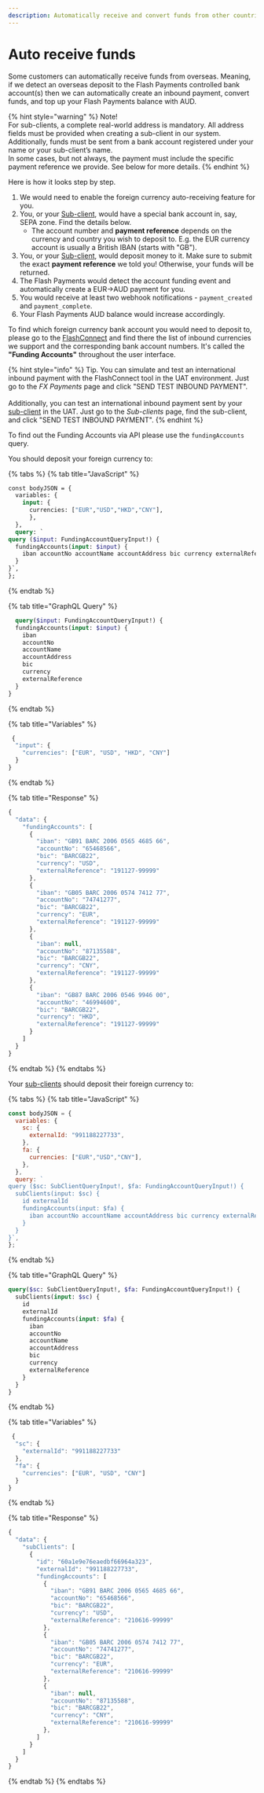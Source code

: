 ```yaml
---
description: Automatically receive and convert funds from other countries and currencies
---
```


# Auto receive funds

Some customers can automatically receive funds from overseas. Meaning, if we detect an overseas deposit to the Flash Payments controlled bank account(s) then we can automatically create an inbound payment, convert funds, and top up your Flash Payments balance with AUD.

{% hint style="warning" %}
Note!\
For sub-clients, a complete real-world address is mandatory. All address fields must be provided when creating a sub-client in our system.\
Additionally, funds must be sent from a bank account registered under your name or your sub-client’s name.\
In some cases, but not always, the payment must include the specific payment reference we provide. See below for more details.
{% endhint %}

Here is how it looks step by step.

1. We would need to enable the foreign currency auto-receiving feature for you.
2. You, or your [Sub-client](../../accounts/virtual-account-numbers/), would have a special bank account in, say, SEPA zone. Find the details below.
   * The account number and **payment reference** depends on the currency and country you wish to deposit to. E.g. the EUR currency account is usually a British IBAN (starts with "GB").
3. You, or your [Sub-client](../../accounts/virtual-account-numbers/), would deposit money to it. Make sure to submit the exact **payment reference** we told you! Otherwise, your funds will be returned.
4. The Flash Payments would detect the account funding event and automatically create a EUR->AUD payment for you.
5. You would receive at least two webhook notifications - `payment_created` and `payment_complete`.
6. Your Flash Payments AUD balance would increase accordingly.

To find which foreign currency bank account you would need to deposit to, please go to the [FlashConnect](https://connect.uat.flash-payments.com.au/) and find there the list of inbound currencies we support and the corresponding bank account numbers. It's called the **"Funding Accounts"** throughout the user interface.

{% hint style="info" %}
Tip. You can simulate and test an international inbound payment with the FlashConnect tool in the UAT environment. Just go to the _FX Payments_ page and click "SEND TEST INBOUND PAYMENT".\
\
Additionally, you can test an international inbound payment sent by your [sub-client](../../accounts/virtual-account-numbers/) in the UAT. Just go to the _Sub-clients_ page, find the sub-client, and click "SEND TEST INBOUND PAYMENT".
{% endhint %}

To find out the Funding Accounts via API please use the `fundingAccounts` query.

You should deposit your foreign currency to:

{% tabs %}
{% tab title="JavaScript" %}
```graphql
const bodyJSON = {
  variables: {
    input: {
      currencies: ["EUR","USD","HKD","CNY"],
      },
  },
  query: `
query ($input: FundingAccountQueryInput!) {
  fundingAccounts(input: $input) {
    iban accountNo accountName accountAddress bic currency externalReference
  }
}`,
};
```
{% endtab %}

{% tab title="GraphQL Query" %}
```graphql
  query($input: FundingAccountQueryInput!) {
  fundingAccounts(input: $input) {
    iban
    accountNo
    accountName
    accountAddress
    bic
    currency
    externalReference
  }
}
```
{% endtab %}

{% tab title="Variables" %}
```javascript
 {
  "input": { 
    "currencies": ["EUR", "USD", "HKD", "CNY"] 
  }
}
```
{% endtab %}

{% tab title="Response" %}
```javascript
{
  "data": {
    "fundingAccounts": [
      {
        "iban": "GB91 BARC 2006 0565 4685 66",
        "accountNo": "65468566",
        "bic": "BARCGB22",
        "currency": "USD",
        "externalReference": "191127-99999"
      },
      {
        "iban": "GB05 BARC 2006 0574 7412 77",
        "accountNo": "74741277",
        "bic": "BARCGB22",
        "currency": "EUR",
        "externalReference": "191127-99999"
      },
      {
        "iban": null,
        "accountNo": "87135588",
        "bic": "BARCGB22",
        "currency": "CNY",
        "externalReference": "191127-99999"
      },
      {
        "iban": "GB87 BARC 2006 0546 9946 00",
        "accountNo": "46994600",
        "bic": "BARCGB22",
        "currency": "HKD",
        "externalReference": "191127-99999"
      }
    ]
  }
}
```
{% endtab %}
{% endtabs %}

Your [sub-clients](../../accounts/virtual-account-numbers/) should deposit their foreign currency to:

{% tabs %}
{% tab title="JavaScript" %}
```javascript
const bodyJSON = {
  variables: {
    sc: {
      externalId: "991188227733",
    },
    fa: {
      currencies: ["EUR","USD","CNY"],
    },
  },
  query: `
query ($sc: SubClientQueryInput!, $fa: FundingAccountQueryInput!) {
  subClients(input: $sc) {
    id externalId 
    fundingAccounts(input: $fa) {
      iban accountNo accountName accountAddress bic currency externalReference
    }
  }
}`,
};
```
{% endtab %}

{% tab title="GraphQL Query" %}
```graphql
query($sc: SubClientQueryInput!, $fa: FundingAccountQueryInput!) {
  subClients(input: $sc) {
    id
    externalId
    fundingAccounts(input: $fa) {
      iban
      accountNo
      accountName
      accountAddress
      bic
      currency
      externalReference
    }
  }
}
```
{% endtab %}

{% tab title="Variables" %}
```javascript
 {
  "sc": { 
    "externalId": "991188227733" 
  },
  "fa": {
    "currencies": ["EUR", "USD", "CNY"] 
  }
}
```
{% endtab %}

{% tab title="Response" %}
```javascript
{
  "data": {
    "subClients": [
      {
        "id": "60a1e9e76eaedbf66964a323",
        "externalId": "991188227733",
        "fundingAccounts": [
          {
            "iban": "GB91 BARC 2006 0565 4685 66",
            "accountNo": "65468566",
            "bic": "BARCGB22",
            "currency": "USD",
            "externalReference": "210616-99999"
          },
          {
            "iban": "GB05 BARC 2006 0574 7412 77",
            "accountNo": "74741277",
            "bic": "BARCGB22",
            "currency": "EUR",
            "externalReference": "210616-99999"
          },
          {
            "iban": null,
            "accountNo": "87135588",
            "bic": "BARCGB22",
            "currency": "CNY",
            "externalReference": "210616-99999"
          },
        ]
      }
    ]
  }
}
```
{% endtab %}
{% endtabs %}
